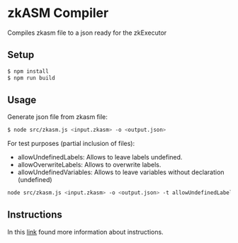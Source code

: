# zkASM Compiler
Compiles zkasm file to a json ready for the zkExecutor

## Setup

```sh
$ npm install
$ npm run build
```
## Usage
Generate json file from zkasm file:
```sh
$ node src/zkasm.js <input.zkasm> -o <output.json>
```
For test purposes (partial inclusion of files):
- allowUndefinedLabels: Allows to leave labels undefined.
- allowOverwriteLabels: Allows to overwrite labels.
- allowUndefinedVariables: Allows to leave variables without declaration (undefined)

```sh
node src/zkasm.js <input.zkasm> -o <output.json> -t allowUndefinedLabels -t allowOverwriteLabels -t allowUndefinedVariables
```

## Instructions

In this [link](instructions.md) found more information about instructions.

